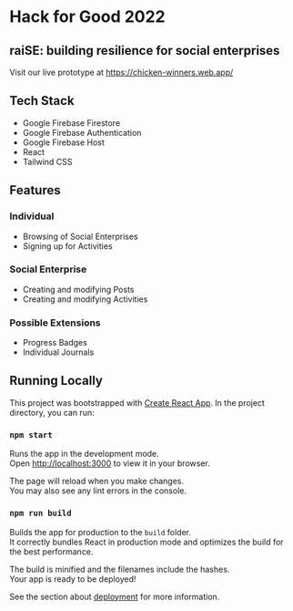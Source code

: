 # Hack for Good 2022 
## raiSE: building resilience for social enterprises
Visit our live prototype at https://chicken-winners.web.app/

## Tech Stack
- Google Firebase Firestore
- Google Firebase Authentication
- Google Firebase Host
- React
- Tailwind CSS

## Features
### Individual
- Browsing of Social Enterprises
- Signing up for Activities
### Social Enterprise
- Creating and modifying Posts
- Creating and modifying Activities

### Possible Extensions
- Progress Badges
- Individual Journals

## Running Locally
This project was bootstrapped with [Create React App](https://github.com/facebook/create-react-app).
In the project directory, you can run:

### `npm start`

Runs the app in the development mode.\
Open [http://localhost:3000](http://localhost:3000) to view it in your browser.

The page will reload when you make changes.\
You may also see any lint errors in the console.

### `npm run build`

Builds the app for production to the `build` folder.\
It correctly bundles React in production mode and optimizes the build for the best performance.

The build is minified and the filenames include the hashes.\
Your app is ready to be deployed!

See the section about [deployment](https://facebook.github.io/create-react-app/docs/deployment) for more information.
